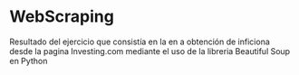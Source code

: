# WebScraping
Resultado del ejercicio que consistía en la en a obtención de inficiona desde la pagina Investing.com mediante el uso de la libreria Beautiful Soup en Python
